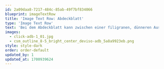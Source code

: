 ```yaml
---
id: 2a09daa8-7217-484c-85ab-49f7bf834066
blueprint: imageTextRow
title: 'Image Text Row: Abdeckblatt'
type: 'Image Text Row'
text: 'Bei dem Abdeckblatt kann zwischen einer filigranen, dünneren Ausführung (16 mm) oder einem klassisch anmutenden Kranz-Abdeckblatt (29 mm) gewählt werden.'
images:
  - click-adb-1_01.jpg
  - csm_outline_8-5_bright_center_deviso-adb_5a8a9923eb.png
style: style-dark
order: order-default
updated_by: 1
updated_at: 1700939624
---
```

